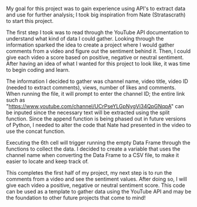My goal for this project was to gain experience using API's to extract data and use for further analysis; I took big inspiration from Nate (Stratascrath) to start this project. 

The first step I took was to read through the YouTube API documentation to understand what kind of data I could gather. Looking through the information sparked the idea to create a project where I would gather comments from a video and figure out the sentiment behind it. Then, I could give each video a score based on positive, negative or neutral sentiment. After having an idea of what I wanted for this project to look like, it was time to begin coding and learn. 

The information I decided to gather was channel name, video title, video ID (needed to extract comments), views, number of likes and comments. When running the file, it will prompt to enter the channel ID; the entire link such as "https://www.youtube.com/channel/UCrPseYLGpNygVi34QpGNqpA" can be inputed since the necessary text will be extracted using the split function. Since the append function is being phased out in future versions of Python, I needed to alter the code that Nate had presented in the video to use the concat function. 

Executing the 6th cell will trigger running the empty Data Frame through the functions to collect the data. I decided to create a variable that uses the channel name when converting the Data Frame to a CSV file, to make it easier to locate and keep track of. 

This completes the first half of my project, my next step is to run the comments from a video and see the sentiment values. After doing so, I will give each video a positive, negative or neutral sentiment score. This code can be used as a template to gather data using the YouTube API and may be the foundation to other future projects that come to mind!
